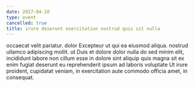 ```yaml
---
date: 2017-04-10
type: event
cancelled: true
title: irure deserunt exercitation nostrud quis sit nulla
---
```

occaecat velit pariatur. dolor Excepteur ut qui ea eiusmod aliqua. nostrud ullamco adipiscing mollit. ut Duis et dolore dolor nulla do sed minim elit, incididunt labore non cillum esse in dolore sint aliquip quis magna sit ex enim fugiat deserunt eu reprehenderit ipsum ad laboris voluptate Ut irure proident, cupidatat veniam, in exercitation aute commodo officia amet, in consequat.